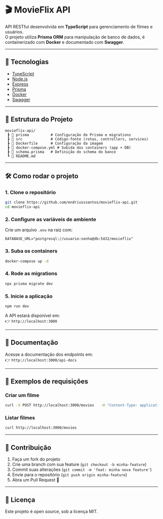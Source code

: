 # 🎬 MovieFlix API

API RESTful desenvolvida em **TypeScript** para gerenciamento de filmes e usuários.  
O projeto utiliza **Prisma ORM** para manipulação de banco de dados, é containerizado com **Docker** e documentado com **Swagger**.

---

## 🚀 Tecnologias

- [TypeScript](https://www.typescriptlang.org/)  
- [Node.js](https://nodejs.org/)  
- [Express](https://expressjs.com/)  
- [Prisma](https://www.prisma.io/)  
- [Docker](https://www.docker.com/)  
- [Swagger](https://swagger.io/)

---

## 📂 Estrutura do Projeto

```
movieflix-api/
 ┣ 📁 prisma          # Configuração do Prisma e migrations
 ┣ 📁 src             # Código-fonte (rotas, controllers, services)
 ┣ 📄 Dockerfile      # Configuração da imagem
 ┣ 📄 docker-compose.yml # Subida dos containers (app + DB)
 ┣ 📄 schema.prisma   # Definição do schema do banco
 ┗ 📄 README.md
```

---

## 🛠️ Como rodar o projeto

### 1. Clone o repositório
```bash
git clone https://github.com/endriusssantos/movieflix-api.git
cd movieflix-api
```

### 2. Configure as variáveis de ambiente
Crie um arquivo `.env` na raiz com:
```env
DATABASE_URL="postgresql://usuario:senha@db:5432/movieflix"
```

### 3. Suba os containers
```bash
docker-compose up -d
```

### 4. Rode as migrations
```bash
npx prisma migrate dev
```

### 5. Inicie a aplicação
```bash
npm run dev
```

A API estará disponível em:  
👉 `http://localhost:3000`

---

## 📖 Documentação

Acesse a documentação dos endpoints em:  
👉 `http://localhost:3000/api-docs`

---

## 🔎 Exemplos de requisições

### Criar um filme
```bash
curl -X POST http://localhost:3000/movies   -H "Content-Type: application/json"   -d '{"title": "Inception", "year": 2010, "genre": "Sci-Fi"}'
```

### Listar filmes
```bash
curl http://localhost:3000/movies
```

---

## 🤝 Contribuição

1. Faça um fork do projeto  
2. Crie uma branch com sua feature (`git checkout -b minha-feature`)  
3. Commit suas alterações (`git commit -m 'feat: minha nova feature'`)  
4. Envie para o repositório (`git push origin minha-feature`)  
5. Abra um Pull Request 🎉

---

## 📜 Licença

Este projeto é open source, sob a licença MIT.  
